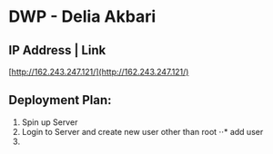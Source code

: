 # DWP - Delia Akbari

## IP Address | Link
[http://162.243.247.121/](http://162.243.247.121/)

## Deployment Plan:
1. Spin up Server
2. Login to Server and create new user other than root
⋅⋅*  add user 
3.